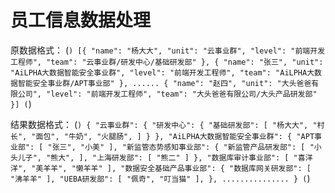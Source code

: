 # 员工信息数据处理
原数据格式：
(```)
[{
        "name": "杨大大",
        "unit": "云事业群",
        "level": "前端开发工程师",
        "team": "云事业群/研发中心/基础研发部"
    },
    {
        "name": "张三",
        "unit": "AiLPHA大数据智能安全事业群",
        "level": "前端开发工程师",
        "team": "AiLPHA大数据智能安全事业群/APT事业部"
    },
    ......
    {
        "name": "赵四",
        "unit": "大头爸爸有限公司",
        "level": "前端开发工程师",
        "team": "大头爸爸有限公司/大头产品研发部"
    }]
(```)


结果数据格式：
(```)
{
    "云事业群": {
        "研发中心": {
            "基础研发部": [
                "杨大大",
                "村长",
                "面包",
                "牛奶",
                "火腿肠",
            ]
        }
    },
    "AiLPHA大数据智能安全事业群": {
        "APT事业部": [
            "张三",
            "小美"
        ],
        "新监管态势感知事业部": {
            "新监管产品研发部": [
                "小头儿子",
                "熊大",
            ],
            "上海研发部": [
                "熊二"
            ]
        },
        "数据库审计事业部": [
            "喜洋洋",
            "美羊羊",
            "懒羊羊"
        ],
        "数据安全基础产品事业部": {
            "数据库网关研发部": [
                "沸羊羊"
            ],
            "UEBA研发部": [
                "佩奇",
                "叮当猫"
            ],
        },
...............
}
(```)